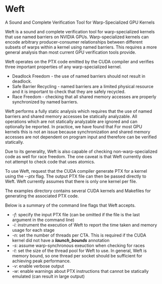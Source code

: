 Weft
====

A Sound and Complete Verification Tool for Warp-Specialized GPU Kernels

Weft is a sound and complete verification tool for warp-specialized 
kernels that use named barriers on NVIDIA GPUs. Warp-specialized 
kernels can encode arbitrary producer-consumer relationships between 
different subsets of warps within a kernel using named barriers.
This requires a more general analysis than most current GPU verification
tools provide.

Weft operates on the PTX code emitted by the CUDA compiler and verifies 
three important properties of any warp-specialized kernel.

 * Deadlock Freedom - the use of named barriers should not result in deadlock.
 * Safe Barrier Recycling - named barriers are a limited physical resource
                            and it is important to check that they are
                            safely recycled.
 * Race Freedom - checking that all shared memory accesses are properly
                  synchronized by named barriers.

Weft performs a fully static analysis which requires that the use of 
named barriers and shared memory accesses be statically analyzable.
All operations which are not statically analyzable are ignored and 
can optionally be reported. In practice, we have found that For most 
GPU kernels this is not an issue because synchronization and shared 
memory accesses are not dependent on program input and therefore
can be verified statically.

Due to its generality, Weft is also capable of checking non-warp-specialized
code as well for race freedom. The one caveat is that Weft currently
does not attempt to check code that uses atomics.

To use Weft, request that the CUDA compiler generate PTX for a kernel
using the <em>--ptx</em> flag. The output PTX file can then be passed
directly to Weft. Weft currently assumes that there is only one kernel 
per file.

The examples directory contains several CUDA kernels and Makefiles for
generating the associated PTX code.

Below is a summary of the command line flags that Weft accepts.

 * <em>-f</em>: specify the input PTX file (can be omitted if 
                the file is the last argument in the command line)
 * <em>-i</em>: instrument the execution of Weft to report the
                time taken and memory usage for each stage
 * <em>-n</em>: set the number of threads per CTA. This is required
                if the CUDA kernel did not have a 
                <em>__launch_bounds__</em> annotation
 * <em>-s</em>: assume warp-synchronous exeuction when checking for races
 * <em>-t</em>: set the size of the thread pool for Weft to use. In
                general, Weft is memory bound, so one thread per socket
                should be sufficient for achieving peak performance.
 * <em>-v</em>: enable verbose output
 * <em>-w</em>: enable warnings about PTX instructions that cannot be
                statically emulated (can result in large output)

